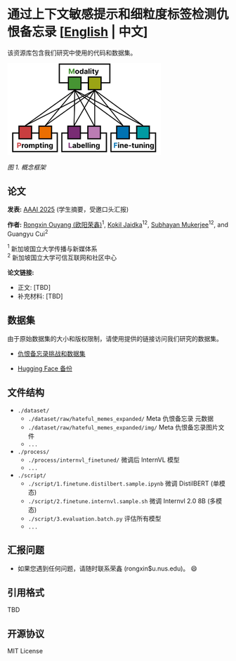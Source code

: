# 通过上下文敏感提示和细粒度标签检测仇恨备忘录 [[English](./README.md) | 中文]

该资源库包含我们研究中使用的代码和数据集。

<img src="misc/framework.png" width="350" />  

*图 1. 概念框架*

## 论文

**发表:** [AAAI 2025](https://aaai.org/conference/aaai/aaai-25/) (学生摘要，受邀口头汇报)  

**作者:** [Rongxin Ouyang (欧阳荣鑫)](https://rongxin.me/cv)$^1$, [Kokil Jaidka](https://discovery.nus.edu.sg/17291-kokil-jaidka)$^1$$^2$, [Subhayan Mukerjee](https://discovery.nus.edu.sg/19113-subhayan-mukerjee)$^1$$^2$, and Guangyu Cui$^2$

  $^1$ 新加坡国立大学传播与新媒体系  
  $^2$ 新加坡国立大学可信互联网和社区中心

**论文链接:**

- 正文: [TBD]
- 补充材料: [TBD]

## 数据集

由于原始数据集的大小和版权限制，请使用提供的链接访问我们研究的数据集。

- [仇恨备忘录挑战和数据集](https://ai.meta.com/tools/hatefulmemes/)

- [Hugging Face 备份](https://huggingface.co/datasets/limjiayi/hateful_memes_expanded)

## 文件结构

- `./dataset/`
  - `./dataset/raw/hateful_memes_expanded/` Meta 仇恨备忘录 元数据
  - `./dataset/raw/hateful_memes_expanded/img/` Meta 仇恨备忘录图片文件
  - `...`
- `./process/`
  - `./process/internvl_finetuned/` 微调后 InternVL 模型
  - `...`
- `./script/`
  - `./script/1.finetune.distilbert.sample.ipynb` 微调 DistilBERT (单模态)
  - `./script/2.finetune.internvl.sample.sh` 微调 Internvl 2.0 8B (多模态)
  - `./script/3.evaluation.batch.py` 评估所有模型
  - `...`

## 汇报问题

- 如果您遇到任何问题，请随时联系荣鑫 (rongxin$u.nus.edu)。 😄

## 引用格式

TBD

## 开源协议

MIT License
